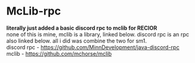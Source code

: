 # McLib-rpc

**literally just added a basic discord rpc to mclib for RECIOR** <br />
none of this is mine, mclib is a library, linked below. discord rpc is an rpc also linked below. all i did was combine the two for sm1. <br />
discord rpc - https://github.com/MinnDevelopment/java-discord-rpc <br />
mclib - https://github.com/mchorse/mclib
